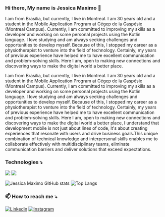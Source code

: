 ### Hi there, My name is Jessica Maximo 👋

I am from Brasília, but currently, I live in Montreal. I am 30 years old and a student in the Mobile Application Program at Cégep de la Gaspésie (Montreal Campus).
Currently, I am committed to improving my skills as a developer and working on some personal projects using the Kotlin language. I love studying and am always seeking challenges and opportunities to develop myself. Because of this, I stopped my career as a physiotherapist to venture into the field of technology. Certainly, my years of previous experience have helped me to have excellent communication and problem-solving skills.
Here I am, open to making new connections and discovering ways to make the digital world a better place.

I am from Brasília, but currently, I live in Montreal. I am 30 years old and a student in the Mobile Application Program at Cégep de la Gaspésie (Montreal Campus). Currently, I am committed to improving my skills as a developer and working on some personal projects using the Kotlin language. I love studying and am always seeking challenges and opportunities to develop myself. Because of this, I stopped my career as a physiotherapist to venture into the field of technology. Certainly, my years of previous experience have helped me to have excellent communication and problem-solving skills. 
Here I am, open to making new connections and discovering ways to make the digital world a better place, I understand that development mobile is not just about lines of code, it's about creating experiences that resonate with users and drive business goals.This unique combination of technical knowledge and interpersonal skills enables me to collaborate effectively with multidisciplinary teams, eliminate communication barriers and deliver solutions that exceed expectations.

### Technologies ⤵️

<img src="https://img.shields.io/badge/Kotlin-0095D5?&style=for-the-badge&logo=kotlin&logoColor=white" /> <img src="https://img.shields.io/badge/Java-ED8B00?style=for-the-badge&logo=openjdk&logoColor=white"/>

 ![Jessica Maximo GitHub stats](https://github-readme-stats.vercel.app/api?username=jessicamaximo23&show_icons=true&theme=dracula)  ![Top Langs](https://github-readme-stats.vercel.app/api/top-langs/?username=jessicamaximo23&hide_progress=trueicons=true&theme=dracula)

### 📫 How to reach me ⤵️
  
 [![Linkedin](https://img.shields.io/badge/LinkedIn-0077B5?style=for-the-badge&logo=linkedin&logoColor=white)](https://www.linkedin.com/in/j%C3%A9ssica-m%C3%A1ximo-b65467115/) [![Instagram](https://img.shields.io/badge/Instagram-E4405f?style=for-the-badge&logo=instagram&logoCollor=white)](https://www.instagram.com/jessicamaximo_) 

